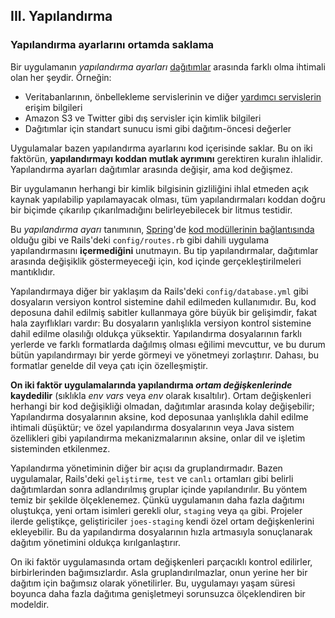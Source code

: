 ## III. Yapılandırma
### Yapılandırma ayarlarını ortamda saklama

Bir uygulamanın *yapılandırma ayarları* [dağıtımlar](./codebase) arasında farklı olma ihtimali olan her şeydir. Örneğin:

* Veritabanlarının, önbellekleme servislerinin ve diğer [yardımcı servislerin](./backing-services) erişim bilgileri
* Amazon S3 ve Twitter gibi dış servisler için kimlik bilgileri
* Dağıtımlar için standart sunucu ismi gibi dağıtım-öncesi değerler

Uygulamalar bazen yapılandırma ayarlarını kod içerisinde saklar. Bu on iki faktörün, **yapılandırmayı koddan mutlak ayrımını** gerektiren kuralın ihlalidir. Yapılandırma ayarları dağıtımlar arasında değişir, ama kod değişmez.

Bir uygulamanın herhangi bir kimlik bilgisinin gizliliğini ihlal etmeden açık kaynak yapılabilip yapılamayacak olması, tüm yapılandırmaları koddan doğru bir biçimde çıkarılıp çıkarılmadığını belirleyebilecek bir litmus testidir.

Bu *yapılandırma ayarı* tanımının, [Spring](http://spring.io/)'de [kod modüllerinin bağlantısında](http://docs.spring.io/spring/docs/current/spring-framework-reference/html/beans.html) olduğu gibi ve Rails'deki `config/routes.rb` gibi dahili uygulama yapılandırmasını **içermediğini** unutmayın. Bu tip yapılandırmalar, dağıtımlar arasında değişiklik göstermeyeceği için, kod içinde gerçekleştirilmeleri mantıklıdır.

Yapılandırmaya diğer bir yaklaşım da Rails'deki `config/database.yml` gibi dosyaların versiyon kontrol sistemine dahil edilmeden kullanımıdır. Bu, kod deposuna dahil edilmiş sabitler kullanmaya göre büyük bir gelişimdir, fakat hala zayıflıkları vardır: Bu dosyaların yanlışlıkla versiyon kontrol sistemine dahil edilme olasılığı oldukça yüksektir. Yapılandırma dosyalarının farklı yerlerde ve farklı formatlarda dağılmış olması eğilimi mevcuttur, ve bu durum bütün yapılandırmayı bir yerde görmeyi ve yönetmeyi zorlaştırır. Dahası, bu formatlar genelde dil veya çatı için özelleşmiştir.

**On iki faktör uygulamalarında yapılandırma *ortam değişkenlerinde* kaydedilir** (sıklıkla *env vars* veya *env* olarak kısaltılır). Ortam değişkenleri herhangi bir kod değişikliği olmadan, dağıtımlar arasında kolay değişebilir; Yapılandırma dosyalarının aksine, kod deposunaa yanlışlıkla dahil edilme ihtimali düşüktür; ve özel yapılandırma dosyalarının veya Java sistem özellikleri gibi yapılandırma mekanizmalarının aksine, onlar dil ve işletim sisteminden etkilenmez.

Yapılandırma yönetiminin diğer bir açısı da gruplandırmadır. Bazen uygulamalar, Rails'deki `geliştirme`, `test` ve `canlı` ortamları gibi belirli dağıtımlardan sonra adlandırılmış gruplar içinde yapılandırılır. Bu yöntem temiz bir şekilde ölçeklenemez. Çünkü uygulamanın daha fazla dağıtımı oluştukça, yeni ortam isimleri gerekli olur, `staging` veya `qa` gibi. Projeler ilerde geliştikçe, geliştiriciler `joes-staging` kendi özel ortam değişkenlerini ekleyebilir. Bu da yapılandırma dosyalarının hızla artmasıyla sonuçlanarak dağıtım yönetimini oldukça kırılganlaştırır.

On iki faktör uygulamasında ortam değişkenleri parçacıklı kontrol edilirler, birbirlerinden bağımsızlardır. Asla gruplandırılmazlar, onun yerine her bir dağıtım için bağımsız olarak yönetilirler. Bu, uygulamayı yaşam süresi boyunca daha fazla dağıtıma genişletmeyi sorunsuzca ölçeklendiren bir modeldir.

